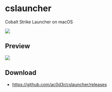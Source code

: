 # cslauncher

Cobalt Strike Launcher on macOS

![](https://user-images.githubusercontent.com/26270009/202859667-5cec1933-fe5f-49bb-8591-2af245493f0d.png)

## Preview

![](https://user-images.githubusercontent.com/26270009/202859817-754293ca-f47e-4400-8dcb-23afbe8162e8.png)

## Download
- https://github.com/ac0d3r/cslauncher/releases